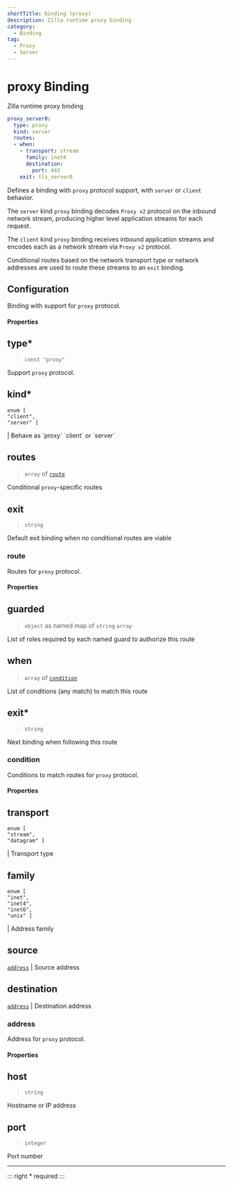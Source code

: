 ```yaml
---
shortTitle: binding (proxy)
description: Zilla runtime proxy binding
category:
  - Binding
tag:
  - Proxy
  - Server
---
```


# proxy Binding

Zilla runtime proxy binding

```yaml {2}
proxy_server0:
  type: proxy
  kind: server
  routes:
  - when:
    - transport: stream
      family: inet4
      destination:
        port: 443
    exit: tls_server0
```

Defines a binding with `proxy` protocol support, with `server` or `client` behavior.

The `server` kind `proxy` binding decodes `Proxy v2` protocol on the inbound network stream, producing higher level application streams for each request.

The `client` kind `proxy` binding receives inbound application streams and encodes each as a network stream via `Proxy v2` protocol.

Conditional routes based on the network transport type or network addresses are used to route these streams to an `exit` binding.

## Configuration

Binding with support for `proxy` protocol.

#### Properties

## type\*

> `const "proxy"`

 Support `proxy` protocol.

## kind\*

 <p><code>enum [</code><br>  <code>"client",</code><br>  <code>"server" ]</code></p> | Behave as `proxy` `client` or `server`

## routes

> `array` of [`route`](binding-proxy.md#route)

 Conditional `proxy`-specific routes

## exit

> `string`

 Default exit binding when no conditional routes are viable

### route

Routes for `proxy` protocol.

#### Properties

## guarded

> `object` as named map of `string` `array`

 List of roles required by each named guard to authorize this route

## when

> `array` of [`condition`](binding-proxy.md#condition)

 List of conditions (any match) to match this route

## exit\*

> `string`

 Next binding when following this route

### condition

Conditions to match routes for `proxy` protocol.

#### Properties

## transport

 <p><code>enum [</code> <br>  <code>"stream",</code> <br>  <code>"datagram" ]</code></p>                                                  | Transport type

## family

 <p><code>enum [</code> <br>  <code>"inet",</code> <br>  <code>"inet4",</code> <br>  <code>"inet6",</code><br>  <code>"unix" ]</code></p> | Address family

## source

 [`address`](binding-proxy.md#address)                                                                                                    | Source address

## destination

 [`address`](binding-proxy.md#address)                                                                                                    | Destination address

### address

Address for `proxy` protocol.

#### Properties

## host

> `string`

 Hostname or IP address

## port

> `integer`

 Port number

---

::: right
\* required
:::
